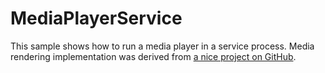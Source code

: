 MediaPlayerService
===================================

This sample shows how to run a media player in a service process.
Media rendering implementation was derived from [a nice project on GitHub](https://github.com/crossle/MediaPlayerSurface).
